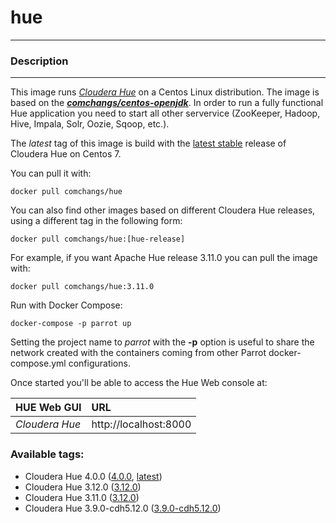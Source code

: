 # **hue**
___

### Description
___

This image runs [*Cloudera Hue*](https://github.com/cloudera/hue) on a Centos Linux distribution. The image is based on the [***comchangs/centos-openjdk***](https://hub.docker.com/r/comchangs/centos-openjdk). In order to run a fully functional Hue application you need to start all other servervice (ZooKeeper, Hadoop, Hive, Impala, Solr, Oozie, Sqoop, etc.).

The *latest* tag of this image is build with the [latest stable](http://gethue.com/category/release/) release of Cloudera Hue on Centos 7.

You can pull it with:

    docker pull comchangs/hue


You can also find other images based on different Cloudera Hue releases, using a different tag in the following form:

    docker pull comchangs/hue:[hue-release]


For example, if you want Apache Hue release 3.11.0 you can pull the image with:

    docker pull comchangs/hue:3.11.0


Run with Docker Compose:

    docker-compose -p parrot up


Setting the project name to *parrot* with the **-p** option is useful to share the network created with the containers coming from other Parrot docker-compose.yml configurations.

Once started you'll be able to access the Hue Web console at:

| **HUE Web GUI**           |**URL**                            |
|:--------------------------|:----------------------------------|
| *Cloudera Hue*            | http://localhost:8000            |


### Available tags:

- Cloudera Hue 4.0.0 ([4.0.0](https://github.com/comchangs/docker-hue/blob/4.0.0/Dockerfile), [latest](https://github.com/comchangs/docker-hue/blob/latest/Dockerfile))
- Cloudera Hue 3.12.0 ([3.12.0](https://github.com/comchangs/docker-hue/blob/3.12.0/Dockerfile))
- Cloudera Hue 3.11.0 ([3.12.0](https://github.com/comchangs/docker-hue/blob/3.11.0/Dockerfile))
- Cloudera Hue 3.9.0-cdh5.12.0 ([3.9.0-cdh5.12.0](https://github.com/comchangs/docker-hue/blob/3.9.0-cdh5.12.0/Dockerfile))
